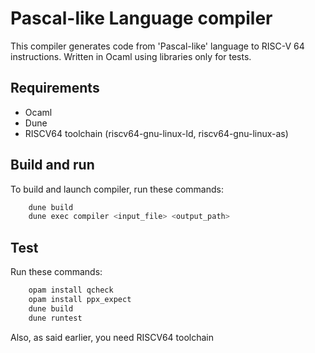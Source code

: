 # Pascal-like Language compiler

This compiler generates code from 'Pascal-like' language to RISC-V 64 instructions. Written in Ocaml using libraries only for tests.

## Requirements

- Ocaml
- Dune
- RISCV64 toolchain (riscv64-gnu-linux-ld, riscv64-gnu-linux-as)

## Build and run

To build and launch compiler, run these commands:

```bash
	dune build
	dune exec compiler <input_file> <output_path>
```

## Test
Run these commands:

```bash
	opam install qcheck
	opam install ppx_expect
	dune build
	dune runtest
```

Also, as said earlier, you need RISCV64 toolchain
